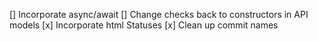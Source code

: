 [] Incorporate async/await
[] Change checks back to constructors in API models
[x] Incorporate html Statuses
[x] Clean up commit names
